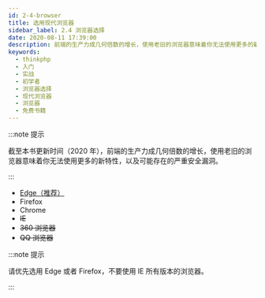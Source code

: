 ```yaml
---
id: 2-4-browser
title: 选用现代浏览器
sidebar_label: 2.4 浏览器选择
date: 2020-08-11 17:39:00
description: 前端的生产力成几何倍数的增长，使用老旧的浏览器意味着你无法使用更多的新特性，以及可能存在的严重安全漏洞。
keywords:
  - thinkphp
  - 入门
  - 实战
  - 初学者
  - 浏览器选择
  - 现代浏览器
  - 浏览器
  - 免费书籍
---
```


:::note 提示

截至本书更新时间（2020 年），前端的生产力成几何倍数的增长，使用老旧的浏览器意味着你无法使用更多的新特性，以及可能存在的严重安全漏洞。 

:::

- [Edge（推荐）](https://www.microsoft.com/zh-cn/edge)
- Firefox
- Chrome
- ~~IE~~
- ~~360 浏览器~~
- ~~QQ 浏览器~~

:::note 提示

请优先选用 Edge 或者 Firefox，不要使用 IE 所有版本的浏览器。 

:::
